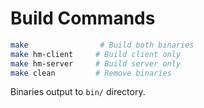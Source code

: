 # Build Commands

```bash
make                # Build both binaries
make hm-client     # Build client only
make hm-server     # Build server only
make clean         # Remove binaries
```

Binaries output to `bin/` directory.